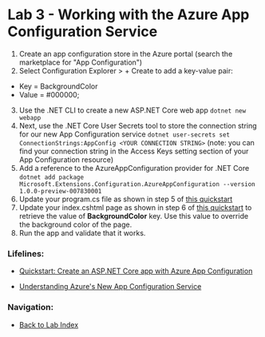 # Lab 3 - Working with the Azure App Configuration Service

1. Create an app configuration store in the Azure portal (search the marketplace for "App Configuration")
2. Select Configuration Explorer > + Create to add a key-value pair:
 * Key = BackgroundColor
 * Value = #000000;
3. Use the .NET CLI to create a new ASP.NET Core web app `dotnet new webapp`
4. Next, use the .NET Core User Secrets tool to store the connection string for our new App Configuration service `dotnet user-secrets set ConnectionStrings:AppConfig <YOUR CONNECTION STRING>` (note: you can find your connection string in the Access Keys setting section of your App Configuration resource)
4. Add a reference to the AzureAppConfiguration provider for .NET Core `dotnet add package Microsoft.Extensions.Configuration.AzureAppConfiguration --version 1.0.0-preview-007830001`
5. Update your program.cs file as shown in step 5 of [this quickstart](https://docs.microsoft.com/en-us/azure/azure-app-configuration/quickstart-aspnet-core-app#connect-to-an-app-configuration-store)
6. Update your index.cshtml page as shown in step 6 of [this quickstart](https://docs.microsoft.com/en-us/azure/azure-app-configuration/quickstart-aspnet-core-app#connect-to-an-app-configuration-store) to retrieve the value of **BackgroundColor** key. Use this value to override the background color of the page.
7. Run the app and validate that it works.

### Lifelines:

* [Quickstart: Create an ASP.NET Core app with Azure App Configuration](https://docs.microsoft.com/en-us/azure/azure-app-configuration/quickstart-aspnet-core-app#connect-to-an-app-configuration-store)

* [Understanding Azure's New App Configuration Service](https://www.petri.com/preview-azures-new-app-configuration-service)

### Navigation:

* [Back to Lab Index](https://github.com/mikepfeiffer/az-dev-workshop)